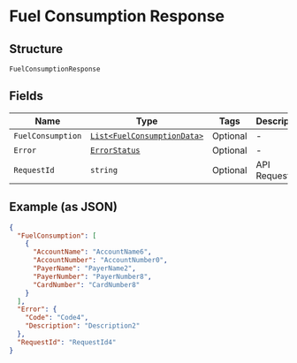 
# Fuel Consumption Response

## Structure

`FuelConsumptionResponse`

## Fields

| Name | Type | Tags | Description |
|  --- | --- | --- | --- |
| `FuelConsumption` | [`List<FuelConsumptionData>`](../../doc/models/fuel-consumption-data.md) | Optional | - |
| `Error` | [`ErrorStatus`](../../doc/models/error-status.md) | Optional | - |
| `RequestId` | `string` | Optional | API Request Id |

## Example (as JSON)

```json
{
  "FuelConsumption": [
    {
      "AccountName": "AccountName6",
      "AccountNumber": "AccountNumber0",
      "PayerName": "PayerName2",
      "PayerNumber": "PayerNumber8",
      "CardNumber": "CardNumber8"
    }
  ],
  "Error": {
    "Code": "Code4",
    "Description": "Description2"
  },
  "RequestId": "RequestId4"
}
```

